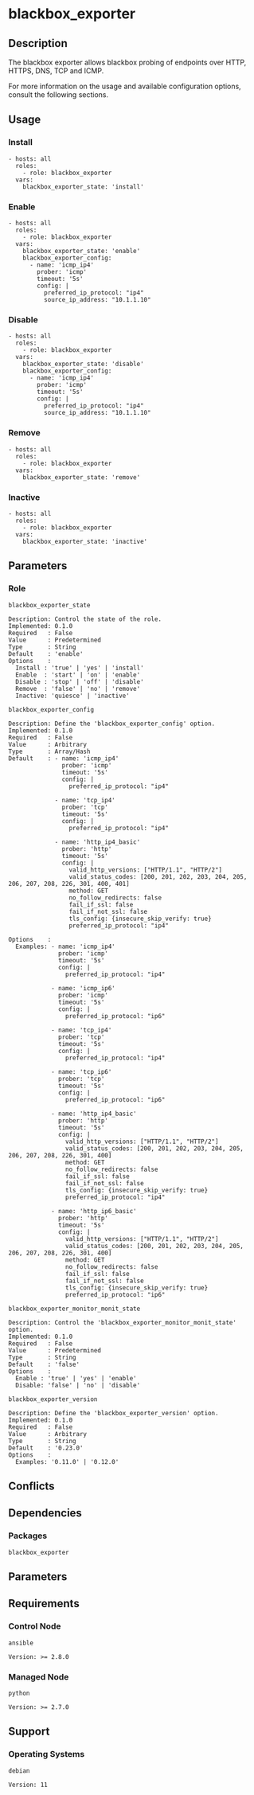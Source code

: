 # blackbox_exporter

## Description

The blackbox exporter allows blackbox probing of endpoints over HTTP, HTTPS,
DNS, TCP and ICMP.

For more information on the usage and available configuration options,
consult the following sections.

## Usage

### Install

```
- hosts: all
  roles:
    - role: blackbox_exporter
  vars:
    blackbox_exporter_state: 'install'
```

### Enable

```
- hosts: all
  roles:
    - role: blackbox_exporter
  vars:
    blackbox_exporter_state: 'enable'
    blackbox_exporter_config:
      - name: 'icmp_ip4'
        prober: 'icmp'
        timeout: '5s'
        config: |
          preferred_ip_protocol: "ip4"
          source_ip_address: "10.1.1.10"
```

### Disable

```
- hosts: all
  roles:
    - role: blackbox_exporter
  vars:
    blackbox_exporter_state: 'disable'
    blackbox_exporter_config:
      - name: 'icmp_ip4'
        prober: 'icmp'
        timeout: '5s'
        config: |
          preferred_ip_protocol: "ip4"
          source_ip_address: "10.1.1.10"
```

### Remove

```
- hosts: all
  roles:
    - role: blackbox_exporter
  vars:
    blackbox_exporter_state: 'remove'
```

### Inactive

```
- hosts: all
  roles:
    - role: blackbox_exporter
  vars:
    blackbox_exporter_state: 'inactive'
```

## Parameters

### Role

`blackbox_exporter_state`

    Description: Control the state of the role.
    Implemented: 0.1.0
    Required   : False
    Value      : Predetermined
    Type       : String
    Default    : 'enable'
    Options    :
      Install : 'true' | 'yes' | 'install'
      Enable  : 'start' | 'on' | 'enable'
      Disable : 'stop' | 'off' | 'disable'
      Remove  : 'false' | 'no' | 'remove'
      Inactive: 'quiesce' | 'inactive'

`blackbox_exporter_config`

    Description: Define the 'blackbox_exporter_config' option.
    Implemented: 0.1.0
    Required   : False
    Value      : Arbitrary
    Type       : Array/Hash
    Default    : - name: 'icmp_ip4'
                   prober: 'icmp'
                   timeout: '5s'
                   config: |
                     preferred_ip_protocol: "ip4"

                 - name: 'tcp_ip4'
                   prober: 'tcp'
                   timeout: '5s'
                   config: |
                     preferred_ip_protocol: "ip4"

                 - name: 'http_ip4_basic'
                   prober: 'http'
                   timeout: '5s'
                   config: |
                     valid_http_versions: ["HTTP/1.1", "HTTP/2"]
                     valid_status_codes: [200, 201, 202, 203, 204, 205, 206, 207, 208, 226, 301, 400, 401]
                     method: GET
                     no_follow_redirects: false
                     fail_if_ssl: false
                     fail_if_not_ssl: false
                     tls_config: {insecure_skip_verify: true}
                     preferred_ip_protocol: "ip4"

    Options    :
      Examples: - name: 'icmp_ip4'
                  prober: 'icmp'
                  timeout: '5s'
                  config: |
                    preferred_ip_protocol: "ip4"

                - name: 'icmp_ip6'
                  prober: 'icmp'
                  timeout: '5s'
                  config: |
                    preferred_ip_protocol: "ip6"

                - name: 'tcp_ip4'
                  prober: 'tcp'
                  timeout: '5s'
                  config: |
                    preferred_ip_protocol: "ip4"

                - name: 'tcp_ip6'
                  prober: 'tcp'
                  timeout: '5s'
                  config: |
                    preferred_ip_protocol: "ip6"

                - name: 'http_ip4_basic'
                  prober: 'http'
                  timeout: '5s'
                  config: |
                    valid_http_versions: ["HTTP/1.1", "HTTP/2"]
                    valid_status_codes: [200, 201, 202, 203, 204, 205, 206, 207, 208, 226, 301, 400]
                    method: GET
                    no_follow_redirects: false
                    fail_if_ssl: false
                    fail_if_not_ssl: false
                    tls_config: {insecure_skip_verify: true}
                    preferred_ip_protocol: "ip4"

                - name: 'http_ip6_basic'
                  prober: 'http'
                  timeout: '5s'
                  config: |
                    valid_http_versions: ["HTTP/1.1", "HTTP/2"]
                    valid_status_codes: [200, 201, 202, 203, 204, 205, 206, 207, 208, 226, 301, 400]
                    method: GET
                    no_follow_redirects: false
                    fail_if_ssl: false
                    fail_if_not_ssl: false
                    tls_config: {insecure_skip_verify: true}
                    preferred_ip_protocol: "ip6"

`blackbox_exporter_monitor_monit_state`

    Description: Control the 'blackbox_exporter_monitor_monit_state' option.
    Implemented: 0.1.0
    Required   : False
    Value      : Predetermined
    Type       : String
    Default    : 'false'
    Options    :
      Enable : 'true' | 'yes' | 'enable'
      Disable: 'false' | 'no' | 'disable'

`blackbox_exporter_version`

    Description: Define the 'blackbox_exporter_version' option.
    Implemented: 0.1.0
    Required   : False
    Value      : Arbitrary
    Type       : String
    Default    : '0.23.0'
    Options    :
      Examples: '0.11.0' | '0.12.0'

## Conflicts

## Dependencies

### Packages

`blackbox_exporter`

## Parameters

## Requirements

### Control Node

`ansible`

    Version: >= 2.8.0

### Managed Node

`python`

    Version: >= 2.7.0

## Support

### Operating Systems

`debian`

    Version: 11
